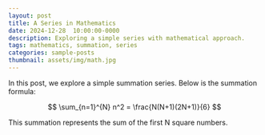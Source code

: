 ```yaml
---
layout: post  
title: A Series in Mathematics  
date: 2024-12-28  10:00:00-0000
description: Exploring a simple series with mathematical approach.  
tags: mathematics, summation, series
categories: sample-posts
thumbnail: assets/img/math.jpg
---
```


In this post, we explore a simple summation series. Below is the summation formula:

$$
\sum_{n=1}^{N} n^2 = \frac{N(N+1)(2N+1)}{6} 
$$

This summation represents the sum of the first N square numbers.
